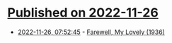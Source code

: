 # [Published on 2022-11-26](index.md)

* [2022-11-26, 07:52:45](https://news.ycombinator.com/item?id=33750765) - [Farewell, My Lovely (1936)](https://www.newyorker.com/magazine/1936/05/16/farewell-my-lovely)
